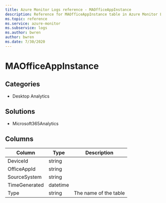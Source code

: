 ```yaml
---
title: Azure Monitor Logs reference - MAOfficeAppInstance
description: Reference for MAOfficeAppInstance table in Azure Monitor Logs.
ms.topic: reference
ms.service: azure-monitor
ms.subservice: logs
ms.author: bwren
author: bwren
ms.date: 7/30/2020
---
```


# MAOfficeAppInstance

 

## Categories

- Desktop Analytics
## Solutions

- Microsoft365Analytics




## Columns

|Column|Type|Description|
|---|---|---|
|DeviceId|string||
|OfficeAppId|string||
|SourceSystem|string||
|TimeGenerated|datetime||
|Type|string|The name of the table|
